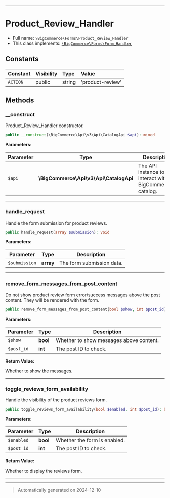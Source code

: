 ***

# Product_Review_Handler





* Full name: `\BigCommerce\Forms\Product_Review_Handler`
* This class implements:
[`\BigCommerce\Forms\Form_Handler`](./Form_Handler.md)


## Constants

| Constant | Visibility | Type | Value |
|:---------|:-----------|:-----|:------|
|`ACTION`|public|string|&#039;product-review&#039;|


## Methods


### __construct

Product_Review_Handler constructor.

```php
public __construct(\BigCommerce\Api\v3\Api\CatalogApi $api): mixed
```








**Parameters:**

| Parameter | Type | Description |
|-----------|------|-------------|
| `$api` | **\BigCommerce\Api\v3\Api\CatalogApi** | The API instance to interact with BigCommerce&#039;s catalog. |





***

### handle_request

Handle the form submission for product reviews.

```php
public handle_request(array $submission): void
```








**Parameters:**

| Parameter | Type | Description |
|-----------|------|-------------|
| `$submission` | **array** | The form submission data. |





***

### remove_form_messages_from_post_content

Do not show product review form error/success messages above
the post content. They will be rendered with the form.

```php
public remove_form_messages_from_post_content(bool $show, int $post_id): bool
```








**Parameters:**

| Parameter | Type | Description |
|-----------|------|-------------|
| `$show` | **bool** | Whether to show messages above content. |
| `$post_id` | **int** | The post ID to check. |


**Return Value:**

Whether to show the messages.




***

### toggle_reviews_form_availability

Handle the visibility of the product reviews form.

```php
public toggle_reviews_form_availability(bool $enabled, int $post_id): bool
```








**Parameters:**

| Parameter | Type | Description |
|-----------|------|-------------|
| `$enabled` | **bool** | Whether the form is enabled. |
| `$post_id` | **int** | The post ID to check. |


**Return Value:**

Whether to display the reviews form.




***


***
> Automatically generated on 2024-12-10
